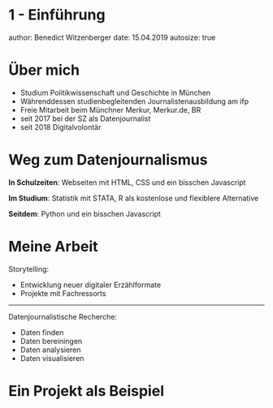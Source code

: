 1 - Einführung
========================================================
author: Benedict Witzenberger
date: 15.04.2019
autosize: true

Über mich
========================================================

- Studium Politikwissenschaft und Geschichte in München
- Währenddessen studienbegleitenden Journalistenausbildung am ifp
- Freie Mitarbeit beim Münchner Merkur, Merkur.de, BR
- seit 2017 bei der SZ als Datenjournalist
- seit 2018 Digitalvolontär

Weg zum Datenjournalismus
========================================================

**In Schulzeiten**: Webseiten mit HTML, CSS und ein bisschen Javascript

**Im Studium**: Statistik mit STATA, R als kostenlose und flexiblere Alternative

**Seitdem**: Python und ein bisschen Javascript

Meine Arbeit
========================================================

Storytelling:
- Entwicklung neuer digitaler Erzählformate
- Projekte mit Fachressorts

***

Datenjournalistische Recherche:
  - Daten finden
  - Daten bereiningen
  - Daten analysieren
  - Daten visualisieren

Ein Projekt als Beispiel
========================================================

